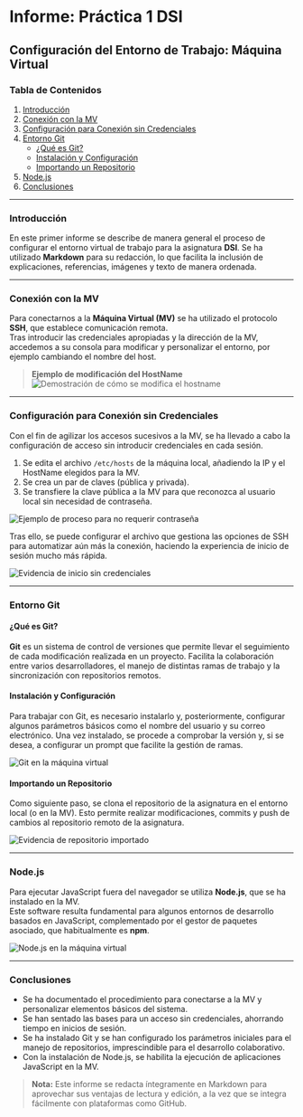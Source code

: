 # Informe: Práctica 1 DSI
## Configuración del Entorno de Trabajo: Máquina Virtual

### Tabla de Contenidos
1. [Introducción](#introducción)  
2. [Conexión con la MV](#conexión-con-la-mv)  
3. [Configuración para Conexión sin Credenciales](#configuración-para-conexión-sin-credenciales)  
4. [Entorno Git](#entorno-git)  
   - [¿Qué es Git?](#qué-es-git)  
   - [Instalación y Configuración](#instalación-y-configuración)  
   - [Importando un Repositorio](#importando-un-repositorio)  
5. [Node.js](#nodejs)  
6. [Conclusiones](#conclusiones)

---

### Introducción

En este primer informe se describe de manera general el proceso de configurar el entorno virtual de trabajo para la asignatura **DSI**. Se ha utilizado **Markdown** para su redacción, lo que facilita la inclusión de explicaciones, referencias, imágenes y texto de manera ordenada.

---

### Conexión con la MV

Para conectarnos a la **Máquina Virtual (MV)** se ha utilizado el protocolo **SSH**, que establece comunicación remota.  
Tras introducir las credenciales apropiadas y la dirección de la MV, accedemos a su consola para modificar y personalizar el entorno, por ejemplo cambiando el nombre del host.

> **Ejemplo de modificación del HostName**  
> ![Demostración de cómo se modifica el hostname](./Imagenes/hostname.png)

---

### Configuración para Conexión sin Credenciales

Con el fin de agilizar los accesos sucesivos a la MV, se ha llevado a cabo la configuración de acceso sin introducir credenciales en cada sesión.  
1. Se edita el archivo `/etc/hosts` de la máquina local, añadiendo la IP y el HostName elegidos para la MV.  
2. Se crea un par de claves (pública y privada).  
3. Se transfiere la clave pública a la MV para que reconozca al usuario local sin necesidad de contraseña.  

![Ejemplo de proceso para no requerir contraseña](./Imagenes/iniciosincontraseña.png)

Tras ello, se puede configurar el archivo que gestiona las opciones de SSH para automatizar aún más la conexión, haciendo la experiencia de inicio de sesión mucho más rápida.

![Evidencia de inicio sin credenciales](./Imagenes/iniciosincredenciales.png)

---

### Entorno Git

#### ¿Qué es Git?

**Git** es un sistema de control de versiones que permite llevar el seguimiento de cada modificación realizada en un proyecto. Facilita la colaboración entre varios desarrolladores, el manejo de distintas ramas de trabajo y la sincronización con repositorios remotos.

#### Instalación y Configuración

Para trabajar con Git, es necesario instalarlo y, posteriormente, configurar algunos parámetros básicos como el nombre del usuario y su correo electrónico. Una vez instalado, se procede a comprobar la versión y, si se desea, a configurar un prompt que facilite la gestión de ramas.

![Git en la máquina virtual](./Imagenes/git.png)

#### Importando un Repositorio

Como siguiente paso, se clona el repositorio de la asignatura en el entorno local (o en la MV). Esto permite realizar modificaciones, commits y push de cambios al repositorio remoto de la asignatura.

![Evidencia de repositorio importado](./Imagenes/repositorioimportado.png)

---

### Node.js

Para ejecutar JavaScript fuera del navegador se utiliza **Node.js**, que se ha instalado en la MV.  
Este software resulta fundamental para algunos entornos de desarrollo basados en JavaScript, complementado por el gestor de paquetes asociado, que habitualmente es **npm**.

![Node.js en la máquina virtual](./Imagenes/node.png)

---

### Conclusiones

- Se ha documentado el procedimiento para conectarse a la MV y personalizar elementos básicos del sistema.  
- Se han sentado las bases para un acceso sin credenciales, ahorrando tiempo en inicios de sesión.  
- Se ha instalado Git y se han configurado los parámetros iniciales para el manejo de repositorios, imprescindible para el desarrollo colaborativo.  
- Con la instalación de Node.js, se habilita la ejecución de aplicaciones JavaScript en la MV.

> **Nota:** Este informe se redacta íntegramente en Markdown para aprovechar sus ventajas de lectura y edición, a la vez que se integra fácilmente con plataformas como GitHub.


